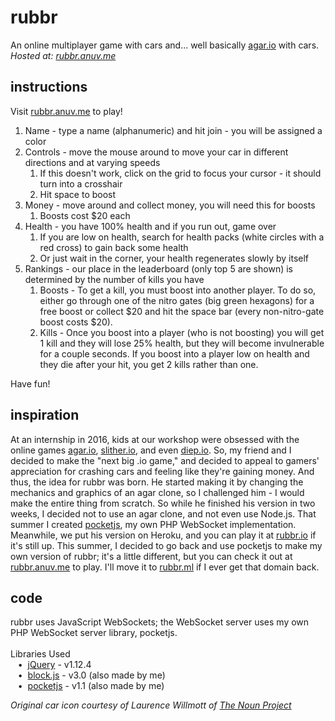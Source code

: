 # rubbr
An online multiplayer game with cars and... well basically [agar.io](http://agar.io) with cars.  
*Hosted at: [rubbr.anuv.me](http://rubbr.anuv.me)*  

## instructions
 Visit [rubbr.anuv.me](http://rubbr.anuv.me) to play!

 1. Name - type a name (alphanumeric) and hit join - you will be assigned a color
 2. Controls - move the mouse around to move your car in different directions and at varying speeds
    1. If this doesn't work, click on the grid to focus your cursor - it should turn into a crosshair
    2. Hit space to boost
 3. Money - move around and collect money, you will need this for boosts
    1. Boosts cost $20 each
 4. Health - you have 100% health and if you run out, game over
    1. If you are low on health, search for health packs (white circles with a red cross) to gain back some health
    2. Or just wait in the corner, your health regenerates slowly by itself
 5. Rankings - our place in the leaderboard (only top 5 are shown) is determined by the number of kills you have
    1. Boosts - To get a kill, you must boost into another player. To do so, either go through one of the nitro gates (big green hexagons) for a free boost or collect $20 and hit the space bar (every non-nitro-gate boost costs $20).
    2. Kills - Once you boost into a player (who is not boosting) you will get 1 kill and they will lose 25% health, but they will become invulnerable for a couple seconds. If you boost into a player low on health and they die after your hit, you get 2 kills rather than one.

Have fun!

## inspiration
At an internship in 2016, kids at our workshop were obsessed with the online games [agar.io](http://agar.io), [slither.io](http://slither.io), and even [diep.io](http://diep.io). So, my friend and I decided to make the "next big .io game," and decided to appeal to gamers' appreciation for crashing cars and feeling like they're gaining money. And thus, the idea for rubbr was born. He started making it by changing the mechanics and graphics of an agar clone, so I challenged him - I would make the entire thing from scratch. So while he finished his version in two weeks, I decided not to use an agar clone, and not even use Node.js. That summer I created [pocketjs](https://github.com/anuvgupta/pocketjs), my own PHP WebSocket implementation. Meanwhile, we put his version on Heroku, and you can play it at [rubbr.io](http://rubbr.io) if it's still up. This summer, I decided to go back and use pocketjs to make my own version of rubbr; it's a little different, but you can check it out at [rubbr.anuv.me](http://rubbr.anuv.me) to play. I'll move it to [rubbr.ml](http://rubbr.ml) if I ever get that domain back.

## code
rubbr uses JavaScript WebSockets; the WebSocket server uses my own PHP WebSocket server library, pocketjs.  
&nbsp;  
Libraries Used  
&nbsp;&nbsp;&nbsp;•&nbsp;&nbsp;[jQuery](https://jquery.com/) - v1.12.4  
&nbsp;&nbsp;&nbsp;•&nbsp;&nbsp;[block.js](https://github.com/anuvgupta/block.js) - v3.0 (also made by me)  
&nbsp;&nbsp;&nbsp;•&nbsp;&nbsp;[pocketjs](https://github.com/anuvgupta/pocketjs) - v1.1 (also made by me)  

*Original car icon courtesy of Laurence Willmott of [The Noun Project](https://thenounproject.com/)*   
